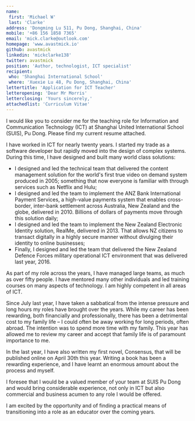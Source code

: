 ```yaml
---
name:
 first: 'Michael W'
 last: 'Clarke'
address: 'Dongming Lu 511, Pu Dong, Shanghai, China'
mobile: '+86 156 1858 7365'
email: 'mick.clarke@outlook.com'
homepage: 'www.avastmick.io'
github: avastmick
linkedin: 'mickclarke138'
twitter: avastmick
position: 'Author, technologist, ICT specialist'
recipient:
 who: 'Shanghai International School'
 where: 'Xuexie Lu 48, Pu Dong, Shanghai, China'
lettertitle: 'Application for ICT Teacher'
letteropening: 'Dear Mr Morris'
letterclosing: 'Yours sincerely,'
attachedlist: 'Curriculum Vitae'
---
```


I would like you to consider me for the teaching role for Information and Communication Technology (ICT) at Shanghai United International School (SUIS), Pu Dong. Please find my current resume attached.  

I have worked in ICT for nearly twenty years. I started my trade as a software developer but rapidly moved into the design of complex systems.  During this time, I have designed and built many world class solutions:

- I designed and led the technical team that delivered the content management solution for the world's first true video on demand system produced in 2005; something that now everyone is familiar with through services such as Netflix and Hulu;
- I designed and led the team to implement the ANZ Bank International Payment Services, a high-value payments system that enables cross-border, inter-bank settlement across Australia, New Zealand and the globe, delivered in 2010. Billions of dollars of payments move through this solution daily;
- I designed and led the team to implement the New Zealand Electronic Identity solution, RealMe, delivered in 2013. That allows NZ citizens to transact digitally in a highly secure manner without divulging their identity to online businesses;
- Finally, I designed and led the team that delivered the New Zealand Defence Forces military operational ICT environment that was delivered last year, 2016. 

As part of my role across the years, I have managed large teams, as much as over fifty people. I have mentored many other individuals and led training courses on many aspects of technology. I am highly competent in all areas of ICT.

Since July last year, I have taken a sabbatical from the intense pressure and long hours my roles have brought over the years. While my career has been rewarding, both financially and professionally, there has been a detrimental cost to my family life – I could often be away working for long periods, often abroad. The intention was to spend more time with my family. This year has allowed me to review my career and accept that family life is of paramount importance to me. 

In the last year, I have also written my first novel, Consensus, that will be published online on April 30th this year. Writing a book has been a rewarding experience, and I have learnt an enormous amount about the process and myself.

I foresee that I would be a valued member of your team at SUIS Pu Dong and would bring considerable experience, not only in ICT but also commercial and business acumen to any role I would be offered. 

I am excited by the opportunity and of finding a practical means of transitioning into a role as an educator over the coming years.

